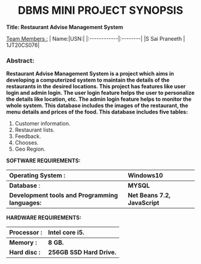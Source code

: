 <h1 align="center">DBMS MINI PROJECT SYNOPSIS</h1>

**Title: Restaurant Advise Management System**

<ins>Team Members :</ins> 
| Name:|USN:|
|:------------|:--------|
|S Sai Praneeth | 1JT20CS076|



### Abstract:
**Restaurant Advise Management System is a project which aims in developing a computerized system to maintain the details of the restaurants in the desired locations. This project has features like user login and admin login. The user login feature helps the user to personalize the details like location, etc. The admin login feature helps to monitor the whole system. This database includes the images of the restaurant, the menu details and prices of the food. This database includes five tables:**
1. Customer information.
2. Restaurant lists. 
3.  Feedback.
4. Chooses.
5. Geo Region.</ins>

**SOFTWARE REQUIREMENTS:**

|Operating System     :|  Windows10|
|:-----------|:---------|
|**Database**     :| **MYSQL**|
|**Development tools and Programming languages:**| **Net Beans 7.2, JavaScript** |

**HARDWARE REQUIREMENTS:**

|Processor :| Intel core i5.|
|:---|:----|
|**Memory   :**|  **8 GB.**|
|**Hard disc :**|  **256GB SSD Hard Drive.**|
